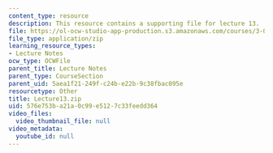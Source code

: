 ```yaml
---
content_type: resource
description: This resource contains a supporting file for lecture 13.
file: https://ol-ocw-studio-app-production.s3.amazonaws.com/courses/3-016-mathematics-for-materials-scientists-and-engineers-fall-2005/576e753ba21a0c99e5127c33feedd364_Lecture13.zip
file_type: application/zip
learning_resource_types:
- Lecture Notes
ocw_type: OCWFile
parent_title: Lecture Notes
parent_type: CourseSection
parent_uid: 5aea1f21-249f-c24b-e22b-9c38fbac095e
resourcetype: Other
title: Lecture13.zip
uid: 576e753b-a21a-0c99-e512-7c33feedd364
video_files:
  video_thumbnail_file: null
video_metadata:
  youtube_id: null
---
```

